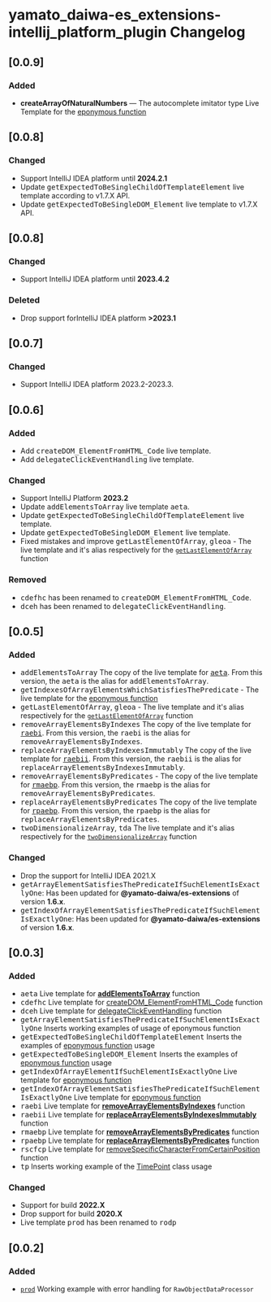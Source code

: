 <!-- Keep a Changelog guide -> https://keepachangelog.com -->

# yamato_daiwa-es_extensions-intellij_platform_plugin Changelog

## [0.0.9]
### Added

+ **createArrayOfNaturalNumbers** — The autocomplete imitator type Live Template for the [eponymous function](https://ee.yamato-daiwa.com/CoreLibrary/Functionality/Arrays/00-Creating/createArrayOfNaturalNumbers/createArrayOfNaturalNumbers.english.html)

## [0.0.8]

### Changed

* Support IntelliJ IDEA platform until **2024.2.1**
* Update <kbd>getExpectedToBeSingleChildOfTemplateElement</kbd> live template according to v1.7.X API.
* Update <kbd>getExpectedToBeSingleDOM_Element</kbd> live template to v1.7.X API.

## [0.0.8]

### Changed

* Support IntelliJ IDEA platform until **2023.4.2**

### Deleted

* Drop support forIntelliJ IDEA platform **>2023.1**


## [0.0.7]

### Changed

* Support IntelliJ IDEA platform 2023.2-2023.3.


## [0.0.6]

### Added

* Add <kbd>createDOM_ElementFromHTML_Code</kbd> live template.
* Add <kbd>delegateClickEventHandling</kbd> live template.

### Changed

* Support IntelliJ Platform **2023.2**
* Update <kbd>addElementsToArray</kbd> live template <kbd>aeta</kbd>.
* Update <kbd>getExpectedToBeSingleChildOfTemplateElement</kbd> live template.
* Update <kbd>getExpectedToBeSingleDOM_Element</kbd> live template.
* Fixed mistakes and improve <kbd>getLastElementOfArray</kbd>, <kbd>gleoa</kbd> - The live template and it's alias respectively for the [`getLastElementOfArray`](https://ee.yamato-daiwa.com/CoreLibrary/Functionality/Arrays/01-RetrievingOfElements/getLastElementOfArray/getLastElementOfArray.english.html) function


### Removed

* <kbd>cdefhc</kbd> has been renamed to <kbd>createDOM_ElementFromHTML_Code</kbd>.
* <kbd>dceh</kbd> has been renamed to <kbd>delegateClickEventHandling</kbd>.


## [0.0.5]

### Added

* <kbd>addElementsToArray</kbd> The copy of the live template for [<kbd>aeta</kbd>](https://ee.yamato-daiwa.com/CoreLibrary/Functionality/Arrays/AddingOfElements/addElementsToArray/addElementsToArray.english.html).
  From this version, the <kbd>aeta</kbd> is the alias for <kbd>addElementsToArray</kbd>.
* <kbd>getIndexesOfArrayElementsWhichSatisfiesThePredicate</kbd> - The live template for the [eponymous function](https://github.com/TokugawaTakeshi/Yamato-Daiwa-ES-Extensions/blob/master/CoreLibrary/Package/Documentation/Arrays/getIndexesOfArrayElementsWhichSatisfiesThePredicate/getIndexesOfArrayElementsWhichSatisfiesThePredicate.md)
* <kbd>getLastElementOfArray</kbd>, <kbd>gleoa</kbd> - The live template and it's alias respectively for the [`getLastElementOfArray`](https://ee.yamato-daiwa.com/CoreLibrary/Functionality/Arrays/01-RetrievingOfElements/getLastElementOfArray/getLastElementOfArray.english.html) function
* <kbd>removeArrayElementsByIndexes</kbd> The copy of the live template for [<kbd>raebi</kbd>](https://github.com/TokugawaTakeshi/Yamato-Daiwa-ES-Extensions/tree/master/CoreLibrary/Package/Documentation/Arrays/removeArrayElementsByIndexes/removeArrayElementsByIndexes.md).
  From this version, the <kbd>raebi</kbd> is the alias for <kbd>removeArrayElementsByIndexes</kbd>.
* <kbd>replaceArrayElementsByIndexesImmutably</kbd> The copy of the live template for [<kbd>raebii</kbd>](https://github.com/TokugawaTakeshi/Yamato-Daiwa-ES-Extensions/tree/master/CoreLibrary/Package/Documentation/Arrays/replaceArrayElementsByIndexesImmutably/replaceArrayElementsByIndexesImmutably.md).
  From this version, the <kbd>raebii</kbd> is the alias for <kbd>replaceArrayElementsByIndexesImmutably</kbd>.
* <kbd>removeArrayElementsByPredicates</kbd> - The copy of the live template for [<kbd>rmaebp</kbd>](https://github.com/TokugawaTakeshi/Yamato-Daiwa-ES-Extensions/tree/master/CoreLibrary/Package/Documentation/Arrays/removeArrayElementsByPredicates/removeArrayElementsByPredicates.md).
  From this version, the <kbd>rmaebp</kbd> is the alias for <kbd>removeArrayElementsByPredicates</kbd>.
* <kbd>replaceArrayElementsByPredicates</kbd> The copy of the live template for [<kbd>rpaebp</kbd>](https://github.com/TokugawaTakeshi/Yamato-Daiwa-ES-Extensions/blob/master/CoreLibrary/Package/Documentation/Arrays/replaceArrayElementsByPredicates/replaceArrayElementsByPredicates.md).
  From this version, the <kbd>rpaebp</kbd> is the alias for <kbd>replaceArrayElementsByPredicates</kbd>.
* <kbd>twoDimensionalizeArray</kbd>, <kbd>tda</kbd> The live template and it's alias respectively for the [`twoDimensionalizeArray`](https://ee.yamato-daiwa.com/CoreLibrary/Functionality/Arrays/AddingOfElements/addElementsToArray/addElementsToArray.english.html) function

### Changed

* Drop the support for IntelliJ IDEA 2021.X
* <kbd>getArrayElementSatisfiesThePredicateIfSuchElementIsExactlyOne</kbd>: Has been updated for **@yamato-daiwa/es-extensions** of version **1.6.x**.
* <kbd>getIndexOfArrayElementSatisfiesThePredicateIfSuchElementIsExactlyOne</kbd>: Has been updated for **@yamato-daiwa/es-extensions** of version **1.6.x**.


## [0.0.3]

### Added

* <kbd>aeta</kbd> Live template for [**addElementsToArray**](https://ee.yamato-daiwa.com/CoreLibrary/Functionality/Arrays/AddingOfElements/addElementsToArray/addElementsToArray.english.html) function
* <kbd>cdefhc</kbd> Live template for [createDOM_ElementFromHTML_Code](https://github.com/TokugawaTakeshi/Yamato-Daiwa-ES-Extensions/blob/master/BrowserJS/Package/Documentation/DOM/createDOM_ElementFromHTML_Code.md) function
* <kbd>dceh</kbd> Live template for [delegateClickEventHandling](https://github.com/TokugawaTakeshi/Yamato-Daiwa-ES-Extensions/blob/master/BrowserJS/Package/Documentation/DOM/delegateClickEventHandling.md) function
* <kbd>getArrayElementSatisfiesThePredicateIfSuchElementIsExactlyOne</kbd> Inserts working examples of usage of eponymous function
* <kbd>getExpectedToBeSingleChildOfTemplateElement</kbd> Inserts the examples of [eponymous function](https://github.com/TokugawaTakeshi/Yamato-Daiwa-ES-Extensions/blob/master/BrowserJS/Package/Documentation/DOM/getExpectedToBeSingleChildOfTemplateElement.md) usage
* <kbd>getExpectedToBeSingleDOM_Element</kbd> Inserts the examples of [eponymous function](https://github.com/TokugawaTakeshi/Yamato-Daiwa-ES-Extensions/blob/master/BrowserJS/Package/Documentation/DOM/getExpectedToBeSingleDOM_Element.md) usage
* <kbd>getIndexOfArrayElementIfSuchElementIsExactlyOne</kbd> Live template for  [eponymous function](https://github.com/TokugawaTakeshi/Yamato-Daiwa-ES-Extensions/blob/master/CoreLibrary/Package/Documentation/Arrays/getIndexOfArrayElementSatisfiesThePredicateIfSuchElementIsExactlyOne/getIndexOfArrayElementSatisfiesThePredicateIfSuchElementIsExactlyOne.md)
* <kbd>getIndexOfArrayElementSatisfiesThePredicateIfSuchElementIsExactlyOne</kbd> Live template for  [eponymous function](https://github.com/TokugawaTakeshi/Yamato-Daiwa-ES-Extensions/tree/master/CoreLibrary/Package/Documentation/Arrays/getIndexOfArrayElementSatisfiesThePredicateIfSuchElementIsExactlyOne/getIndexOfArrayElementSatisfiesThePredicateIfSuchElementIsExactlyOne.md)
* <kbd>raebi</kbd> Live template for [**removeArrayElementsByIndexes**](https://github.com/TokugawaTakeshi/Yamato-Daiwa-ES-Extensions/tree/master/CoreLibrary/Package/Documentation/Arrays/removeArrayElementsByIndexes/removeArrayElementsByIndexes.md) function
* <kbd>raebii</kbd> Live template for [**replaceArrayElementsByIndexesImmutably**](https://github.com/TokugawaTakeshi/Yamato-Daiwa-ES-Extensions/tree/master/CoreLibrary/Package/Documentation/Arrays/replaceArrayElementsByIndexesImmutably/replaceArrayElementsByIndexesImmutably.md) function
* <kbd>rmaebp</kbd> Live template for [**removeArrayElementsByPredicates**](https://github.com/TokugawaTakeshi/Yamato-Daiwa-ES-Extensions/tree/master/CoreLibrary/Package/Documentation/Arrays/removeArrayElementsByPredicates/removeArrayElementsByPredicates.md) function
* <kbd>rpaebp</kbd> Live template for [**replaceArrayElementsByPredicates**](https://github.com/TokugawaTakeshi/Yamato-Daiwa-ES-Extensions/blob/master/CoreLibrary/Package/Documentation/Arrays/replaceArrayElementsByPredicates/replaceArrayElementsByPredicates.md) function
* <kbd>rscfcp</kbd> Live template for [removeSpecificCharacterFromCertainPosition](https://github.com/TokugawaTakeshi/Yamato-Daiwa-ES-Extensions/blob/master/CoreLibrary/Package/Documentation/Strings/removeSpecificCharacterFromCertainPosition.md) function
* <kbd>tp</kbd> Inserts working example of the [TimePoint](https://github.com/TokugawaTakeshi/Yamato-Daiwa-ES-Extensions/blob/master/CoreLibrary/Package/Documentation/DateTime/TimePoint.md) class usage

### Changed

* Support for build **2022.X**
* Drop support for build **2020.X**
* Live template <kbd>prod</kbd> has been renamed to <kbd>rodp</kbd>


## [0.0.2]

### Added

* [`prod`](https://github.com/TokugawaTakeshi/Yamato-Daiwa-ES-Extensions/blob/master/CoreLibrary/Package/Documentation/RawObjectDataProcessor/RawObjectDataProcessor.md#rawobjectdataprocessor)
  Working example with error handling for `RawObjectDataProcessor`
